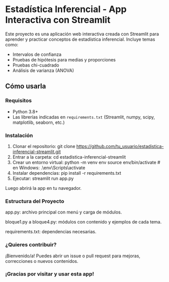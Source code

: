 # Estadística Inferencial - App Interactiva con Streamlit

Este proyecto es una aplicación web interactiva creada con Streamlit para aprender y practicar conceptos de estadística inferencial. Incluye temas como:

- Intervalos de confianza  
- Pruebas de hipótesis para medias y proporciones  
- Pruebas chi-cuadrado  
- Análisis de varianza (ANOVA)

## Cómo usarla

### Requisitos

- Python 3.8+  
- Las librerías indicadas en `requirements.txt` (Streamlit, numpy, scipy, matplotlib, seaborn, etc.)

### Instalación

1. Clonar el repositorio:
git clone https://github.com/tu_usuario/estadistica-inferencial-streamlit.git
2. Entrar a la carpeta: cd estadistica-inferencial-streamlit
3. Crear un entorno virtual: python -m venv env
source env/bin/activate  # en Windows: .\env\Scripts\activate
4. Instalar dependencias: pip install -r requirements.txt
5. Ejecutar: streamlit run app.py

Luego abrirá la app en tu navegador.

### Estructura del Proyecto

app.py: archivo principal con menú y carga de módulos.

bloque1.py a bloque4.py: módulos con contenido y ejemplos de cada tema.

requirements.txt: dependencias necesarias.

### ¿Quieres contribuir?

¡Bienvenido/a! Puedes abrir un issue o pull request para mejoras, correcciones o nuevos contenidos.

### ¡Gracias por visitar y usar esta app!
